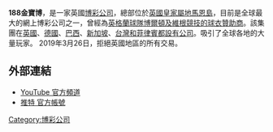 **188金寶博**，是一家英國[博彩公司](https://zh.wikipedia.org/wiki/博彩公司 "wikilink")，總部位於[英國皇家屬地](https://zh.wikipedia.org/wiki/英國皇家屬地 "wikilink")[馬恩島](https://zh.wikipedia.org/wiki/馬恩島 "wikilink")，目前是全球最大的網上博彩公司之一，曾經為[英格蘭球隊](https://zh.wikipedia.org/wiki/英格蘭 "wikilink")[博爾頓及](https://zh.wikipedia.org/wiki/博爾頓足球俱樂部 "wikilink")[維根競技的球衣贊助商](https://zh.wikipedia.org/wiki/威根競技足球俱樂部 "wikilink")。該集團在[英國](https://zh.wikipedia.org/wiki/英國 "wikilink")、[德國](https://zh.wikipedia.org/wiki/德國 "wikilink")、[巴西](../Page/巴西.md "wikilink")、[新加坡](../Page/新加坡.md "wikilink")、[台灣和](https://zh.wikipedia.org/wiki/台灣 "wikilink")[菲律賓都設有公司](https://zh.wikipedia.org/wiki/菲律賓 "wikilink")。吸引了全球各地的大量玩家。
2019年3月26日，拒絕英國地區的所有交易。

## 外部連結

  - [YouTube 官方頻道](https://www.youtube.com/user/188BET)
  - [推特 官方帳號](https://twitter.com/188BET)

[Category:博彩公司](https://zh.wikipedia.org/wiki/Category:博彩公司 "wikilink")